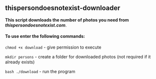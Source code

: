 ## thispersondoesnotexist-downloader
**This script downloads the number of photos you need from _thispersondoesnotexist.com_**.
#### To use enter the following commands:
`chmod +x download` - give permission to execute

`mkdir persons` - create a folder for downloaded photos (not required if it already exists)

`bash ./download` - run the program
